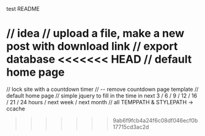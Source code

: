test README

// idea
// upload a file, make a new post with download link
// export database
<<<<<<< HEAD
// default home page
=======
// lock site with a countdown timer
// -- remove countdown page template
// default home page
// simple jquery to fill in the time in next 3 / 6 / 9 / 12 / 16 / 21 / 24 hours / next week / next month
// all TEMPPATH & STYLEPATH -> ccache
>>>>>>> 9ab6f9fcb4a24f6c08df046ecf0b17715cd3ac2d
